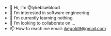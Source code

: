- 👋 Hi, I’m @Iykeblueblood
- 👀 I’m interested in software engineering
- 🌱 I’m currently learning nothing
- 💞️ I’m looking to collaborate on ...
- 📫 How to reach me email: ikegold9@gmail.com


<!---
Iykeblueblood/Iykeblueblood is a ✨ special ✨ repository because its `README.md` (this file) appears on your GitHub profile.
You can click the Preview link to take a look at your changes.
--->
